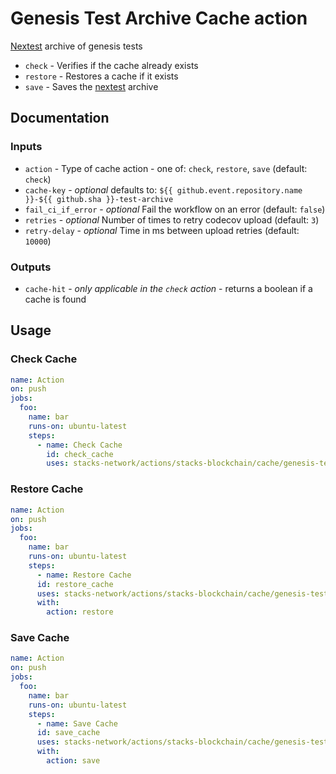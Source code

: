 # Genesis Test Archive Cache action

[Nextest](https://nexte.st) archive of genesis tests

- `check` - Verifies if the cache already exists
- `restore` - Restores a cache if it exists
- `save` - Saves the [nextest](https://nexte.st) archive

## Documentation

### Inputs

- `action` - Type of cache action - one of: `check`, `restore`, `save` (default: `check`)
- `cache-key` - _optional_ defaults to: `${{ github.event.repository.name }}-${{ github.sha }}-test-archive`
- `fail_ci_if_error` - _optional_ Fail the workflow on an error (default: `false`)
- `retries` - _optional_ Number of times to retry codecov upload (default: `3`)
- `retry-delay` - _optional_ Time in ms between upload retries (default: `10000`)

### Outputs

- `cache-hit` - _only applicable in the `check` action_ - returns a boolean if a cache is found

## Usage

### Check Cache

```yaml
name: Action
on: push
jobs:
  foo:
    name: bar
    runs-on: ubuntu-latest
    steps:
      - name: Check Cache
        id: check_cache
        uses: stacks-network/actions/stacks-blockchain/cache/genesis-test-archive@main
```

### Restore Cache

```yaml
name: Action
on: push
jobs:
  foo:
    name: bar
    runs-on: ubuntu-latest
    steps:
      - name: Restore Cache
      id: restore_cache
      uses: stacks-network/actions/stacks-blockchain/cache/genesis-test-archive@main
      with:
        action: restore
```

### Save Cache

```yaml
name: Action
on: push
jobs:
  foo:
    name: bar
    runs-on: ubuntu-latest
    steps:
      - name: Save Cache
      id: save_cache
      uses: stacks-network/actions/stacks-blockchain/cache/genesis-test-archive@main
      with:
        action: save
```

